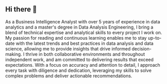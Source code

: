 ## Hi there 👋
As a Business Intelligence Analyst with over 5 years of experience in data analytics and a master's degree in Data Analysis Engineering, I bring a blend of technical expertise and analytical skills to every project I work on. My passion for reading and continuous learning enables me to stay up-to-date with the latest trends and best practices in data analysis and data science, allowing me to provide insights that drive informed decision-making. I thrive in both collaborative environments and throughout independent work, and am committed to delivering results that exceed expectations. With a focus on accuracy and attention to detail, I approach every task with diligence and dedication, leveraging my skills to solve complex problems and deliver actionable recommendations.

<!--
**DTaubenberger/DTaubenberger** is a ✨ _special_ ✨ repository because its `README.md` (this file) appears on your GitHub profile.

Here are some ideas to get you started:

- 🔭 I’m currently working on ...
- 🌱 I’m currently learning ...
- 👯 I’m looking to collaborate on ...
- 🤔 I’m looking for help with ...
- 💬 Ask me about ...
- 📫 How to reach me: ...
- 😄 Pronouns: ...
- ⚡ Fun fact: ...
-->
